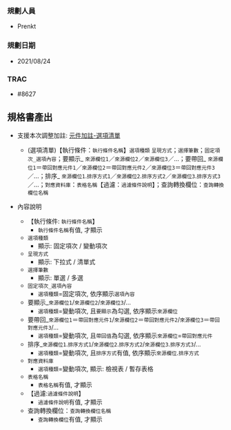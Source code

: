 ### <div id="user">規劃人員</div>
* Prenkt

### <div id="updatedate">規劃日期</div>
* 2021/08/24

### <div id="trac">TRAC</div>
* #8627 

## <div id="specification_output">規格書產出</div>
* 支援本次調整加註: [元件加註-選項清單][link_OAList]
    * (選項清單)【執行條件：`執行條件名稱`】`選項種類` `呈現方式`；`選擇筆數`；`固定項次_選項內容`；要顯示_ `來源欄位1`／`來源欄位2`／`來源欄位3`／...；要帶回_ `來源欄位1`＝`帶回對應元件1`／`來源欄位2`＝`帶回對應元件2`／`來源欄位3`＝`帶回對應元件3`／...；排序_ `來源欄位1`.`排序方式1`／`來源欄位2`.`排序方式2`／`來源欄位3`.`排序方式3`／...；`對應資料庫`：`表格名稱`【過濾：`過濾條件說明`】；查詢轉換欄位：`查詢轉換欄位名稱`

* 內容說明
    * 【執行條件: `執行條件名稱`】
        * `執行條件名稱`有值, 才顯示
    * `選項種類`
        * 顯示: 固定項次 / 變動項次
    * `呈現方式`
        * 顯示: 下拉式 / 清單式
    * `選擇筆數`
        * 顯示: 單選 / 多選
    * `固定項次_選項內容`
        * `選項種類`=固定項次, 依序顯示`選項內容`
    * 要顯示_`來源欄位1`/`來源欄位2`/`來源欄位3`/...
        * `選項種類`=變動項次, 且`要顯示`為勾選, 依序顯示`來源欄位`
    * 要帶回_`來源欄位1`＝`帶回對應元件1`/`來源欄位2`＝`帶回對應元件2`/`來源欄位3`＝`帶回對應元件3`/...
        * `選項種類`=變動項次, 且`帶回值`為勾選, 依序顯示`來源欄位`=`帶回對應元件`
    * 排序_`來源欄位1`.`排序方式1`/`來源欄位2`.`排序方式2`/`來源欄位3`.`排序方式3`/...
        * `選項種類`=變動項次, 且`排序方式`有值, 依序顯示`來源欄位`.`排序方式`
    * `對應資料庫`
        * `選項種類`=變動項次, 顯示: 檢視表 / 暫存表格
    * `表格名稱`
        * `表格名稱`有值, 才顯示
    * 【過濾:`過濾條件說明`】
        * `過濾條件說明`有值, 才顯示
    * 查詢轉換欄位：`查詢轉換欄位名稱`
        * `查詢轉換欄位`有值, 才顯示


<!--超連結 -->
[link_OAList]:OAList/README.md